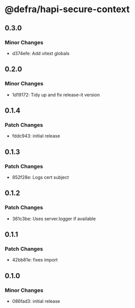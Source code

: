 # @defra/hapi-secure-context

## 0.3.0

### Minor Changes

- d374efe: Add vitest globals

## 0.2.0

### Minor Changes

- 1d19172: Tidy up and fix release-it version

## 0.1.4

### Patch Changes

- fddc943: initial release

## 0.1.3

### Patch Changes

- 852f28e: Logs cert subject

## 0.1.2

### Patch Changes

- 361c3be: Uses server.logger if available

## 0.1.1

### Patch Changes

- 42bb81e: fixes import

## 0.1.0

### Minor Changes

- 086fad3: initial release
